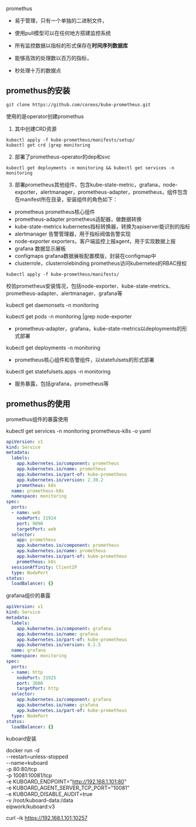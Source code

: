 


promethus

- 易于管理，只有一个单独的二进制文件，
- 使用pull模型可以在任何地方搭建监控系统
- 所有监控数据以指标的形式保存在**时间序列数据库**

- 能够高效的处理数以百万的指标，
- 秒处理十万的数据点


## promethus的安装
```
git clone https://github.com/coreos/kube-prometheus.git
```

使用的是operator创建promethus

1. 其中创建CRD资源
```
kubectl apply -f kube-prometheus/manifests/setup/
kubectl get crd |grep monitoring
```

2. 部署了prometheus-operator的dep和svc

```
kubectl get deployments -n monitoring && kubectl get services -n monitoring
```

3. 部署prometheus其他组件，包含kube-state-metric，grafana，node-exporter，alertmanager，prometheus-adapter，prometheus，组件包含在manifest所在目录，安装组件的角色如下：

- prometheus                prometheus核心组件
- prometheus-adapter   prometheus适配器，做数据转换
- kube-state-metrics    kubernetes指标转换器，转换为apiserver能识别的指标
- alertmanager             告警管理器，用于指标阀值告警实现
- node-exporter           exporters，客户端监控上报agent，用于实现数据上报
- grafana                    数据显示展板
- configmaps              grafana数据展板配置模版，封装在configmap中
- clusterrole，clusterrolebinding    prometheus访问kubernetes的RBAC授权 


```
kubectl apply -f kube-prometheus/manifests/
```


校验prometheus安装情况，包括node-exporter、kube-state-metrics、prometheus-adapter、alertmanager、grafana等

kubectl get daemonsets -n monitoring 

kubectl get pods -n monitoring  |grep node-exporter

- prometheus-adapter，grafana，kube-state-metrics以deployments的形式部署

kubectl get deployments -n monitoring

- prometheus核心组件和告警组件，以statefulsets的形式部署

kubectl get statefulsets.apps -n monitoring 

- 服务暴露，包括grafana，prometheus等


## promethus的使用

promethus组件的暴露使用

kubectl get services -n monitoring prometheus-k8s -o yaml

```yaml
apiVersion: v1
kind: Service
metadata:
  labels:
    app.kubernetes.io/component: prometheus
    app.kubernetes.io/name: prometheus
    app.kubernetes.io/part-of: kube-prometheus
    app.kubernetes.io/version: 2.30.2
    prometheus: k8s
  name: prometheus-k8s
  namespace: monitoring
spec:
  ports:
  - name: web
    nodePort: 31924
    port: 9090
    targetPort: web
  selector:
    app: prometheus
    app.kubernetes.io/component: prometheus
    app.kubernetes.io/name: prometheus
    app.kubernetes.io/part-of: kube-prometheus
    prometheus: k8s
  sessionAffinity: ClientIP
  type: NodePort
status:
  loadBalancer: {}


```

grafana组价的暴露


```yaml
apiVersion: v1
kind: Service
metadata:
  labels:
    app.kubernetes.io/component: grafana
    app.kubernetes.io/name: grafana
    app.kubernetes.io/part-of: kube-prometheus
    app.kubernetes.io/version: 8.1.5
  name: grafana
  namespace: monitoring
spec:
  ports:
  - name: http
    nodePort: 31925
    port: 3000
    targetPort: http
  selector:
    app.kubernetes.io/component: grafana
    app.kubernetes.io/name: grafana
    app.kubernetes.io/part-of: kube-prometheus
  type: NodePort
status:
  loadBalancer: {} 

```



kuboard安装

docker run -d \
  --restart=unless-stopped \
  --name=kuboard \
  -p 80:80/tcp \
  -p 10081:10081/tcp \
  -e KUBOARD_ENDPOINT="http://192.168.1.101:80" \
  -e KUBOARD_AGENT_SERVER_TCP_PORT="10081" \
  -e KUBOARD_DISABLE_AUDIT=true \
  -v /root/kuboard-data:/data \
  eipwork/kuboard:v3


  curl -ik https://192.168.1.101:10257